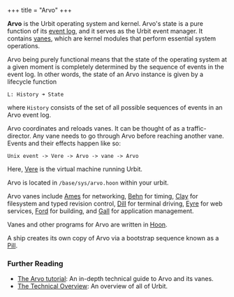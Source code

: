 +++
title = "Arvo"
+++

**Arvo** is the Urbit operating system and kernel. Arvo's state is a pure
function of its [event log](/reference/glossary/eventlog), and it serves as the Urbit event
manager. It contains [vanes](/reference/glossary/vane), which are kernel modules that perform
essential system operations.

Arvo being purely functional means that the state of the operating system at a given moment is completely determined by the sequence of events in the event log. In other words, the state of an Arvo instance is given by a lifecycle function

```
L: History ➜ State
```

where `History` consists of the set of all possible sequences of events in an Arvo event log.

Arvo coordinates and reloads vanes. It can be thought of as a traffic-director. Any vane needs to go through Arvo before reaching another vane. Events and their effects happen like so:

```
Unix event -> Vere -> Arvo -> vane -> Arvo
```

Here, [Vere](/reference/glossary/vere) is the virtual machine running Urbit.

Arvo is located in `/base/sys/arvo.hoon` within your urbit.

Arvo vanes include [Ames](/reference/glossary/ames) for networking, [Behn](/reference/glossary/behn) for timing,
[Clay](/reference/glossary/clay) for filesystem and typed revision control, [Dill](/reference/glossary/dill) for
terminal driving, [Eyre](/reference/glossary/eyre) for web services, [Ford](/reference/glossary/ford) for
building, and [Gall](/reference/glossary/gall) for application management.

Vanes and other programs for Arvo are written in [Hoon](/reference/glossary/hoon).

A ship creates its own copy of Arvo via a bootstrap sequence known as a
[Pill](/reference/glossary/pill).

### Further Reading

- [The Arvo tutorial](/reference/arvo/overview): An in-depth technical
  guide to Arvo and its vanes.
- [The Technical Overview](/overview/): An
  overview of all of Urbit.
